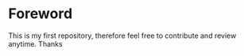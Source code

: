 # Foreword
This is my first repository, therefore feel free to contribute and review anytime. Thanks
